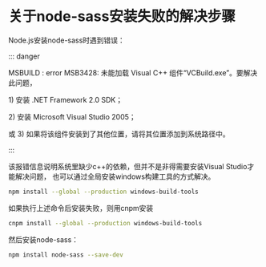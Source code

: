 # 关于node-sass安装失败的解决步骤

Node.js安装node-sass时遇到错误：

::: danger

MSBUILD : error MSB3428: 未能加载 Visual C++ 组件“VCBuild.exe”。要解决此问题，

1) 安装 .NET Framework 2.0 SDK；

2) 安装 Microsoft Visual Studio 2005；

或 3) 如果将该组件安装到了其他位置，请将其位置添加到系统路径中。

:::

该报错信息说明系统里缺少c++的依赖，但并不是非得需要安装Visual Studio才能解决问题，
也可以通过全局安装windows构建工具的方式解决。
``` bash
npm install --global --production windows-build-tools
```
如果执行上述命令后安装失败，则用cnpm安装
``` bash
cnpm install --global --production windows-build-tools  
```
然后安装node-sass：
``` bash 
npm install node-sass --save-dev
```

